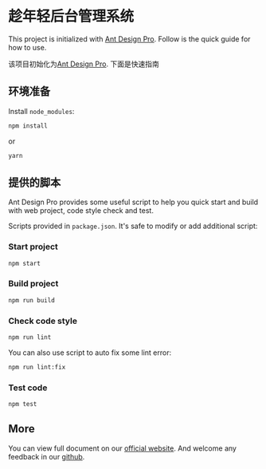 # 趁年轻后台管理系统

This project is initialized with [Ant Design Pro](https://pro.ant.design). Follow is the quick guide for how to use.

该项目初始化为[Ant Design Pro](https://pro.ant.design). 下面是快速指南


## 环境准备

Install `node_modules`:

```bash
npm install
```

or

```bash
yarn
```

## 提供的脚本

Ant Design Pro provides some useful script to help you quick start and build with web project, code style check and test.

Scripts provided in `package.json`. It's safe to modify or add additional script:

### Start project

```bash
npm start
```

### Build project

```bash
npm run build
```

### Check code style

```bash
npm run lint
```

You can also use script to auto fix some lint error:

```bash
npm run lint:fix
```

### Test code

```bash
npm test
```

## More

You can view full document on our [official website](https://pro.ant.design). And welcome any feedback in our [github](https://github.com/ant-design/ant-design-pro).
